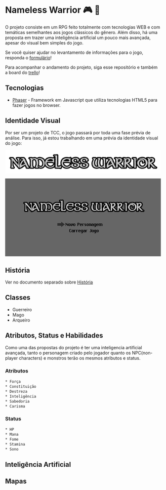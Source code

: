 # Nameless Warrior :video_game: :european_castle:

O projeto consiste em um RPG feito totalmente com tecnologias WEB e com temáticas semelhantes aos jogos clássicos do gênero. Além disso, há uma proposta em trazer uma inteligência artificial um pouco mais avançada, apesar do visual bem simples do jogo.

Se você quiser ajudar no levantamento de informações para o jogo, responda o [formulário](http://goo.gl/forms/6TgY9Ag6F3)!

Para acompanhar o andamento do projeto, siga esse repositório e também a board do [trello](https://trello.com/b/PuE28a1W)!

## Tecnologias

* [Phaser](http://phaser.io) - Framework em Javascript que utiliza tecnologias HTML5 para fazer jogos no browser.

## Identidade Visual

Por ser um projeto de TCC, o jogo passará por toda uma fase prévia de análise. Para isso, já estou trabalhando em uma prévia da identidade visual do jogo:

![Logo](images/logo.png)

![Splash Screen](images/startscreen.png)

## História

Ver no documento separado sobre [História](docs/history.md)

## Classes
	
* Guerreiro
* Mago
* Arqueiro

## Atributos, Status e Habilidades
	
Como uma das propostas do projeto é ter uma inteligencia artificial avançada, tanto o personagem criado pelo jogador quanto os NPC(non-player characters) e monstros terão os mesmos atributos e status.

### Atributos		

	* Força
	* Constituição
	* Destreza
	* Inteligência
	* Sabedoria
	* Carisma

### Status

	* HP
	* Mana
	* Fome
	* Stamina
	* Sono

## Inteligência Artificial

## Mapas 
